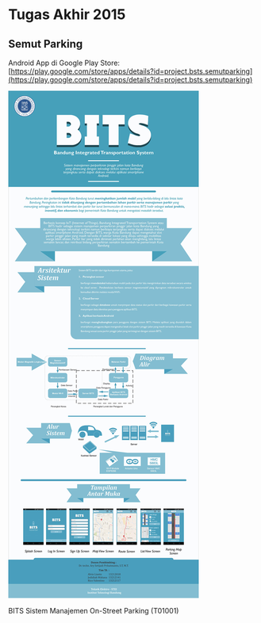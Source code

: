 # Tugas Akhir 2015

## Semut Parking

Android App di Google Play Store: [https://play.google.com/store/apps/details?id=project.bsts.semutparking](https://play.google.com/store/apps/details?id=project.bsts.semutparking)

![](/assets/BITS-Sistem-Manajemen-On-Street-Parking-T01001-poster.jpg)

BITS Sistem Manajemen On-Street Parking \(T01001\)




